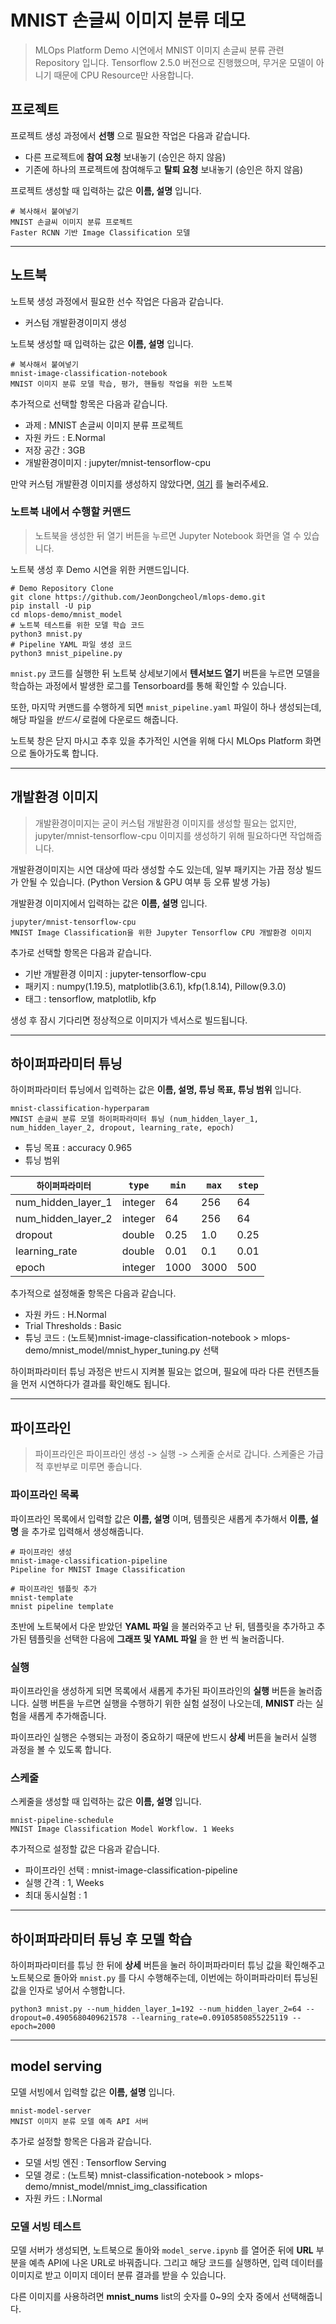 # MNIST 손글씨 이미지 분류 데모
> MLOps Platform Demo 시연에서 MNIST 이미지 손글씨 분류 관련 Repository 입니다. Tensorflow 2.5.0 버전으로 진행했으며, 무거운 모델이 아니기 때문에 CPU Resource만 사용합니다.

## 프로젝트

프로젝트 생성 과정에서 __선행__ 으로 필요한 작업은 다음과 같습니다.
- 다른 프로젝트에 __참여 요청__ 보내놓기 (승인은 하지 않음)
- 기존에 하나의 프로젝트에 참여해두고 __탈퇴 요청__ 보내놓기 (승인은 하지 않음)

프로젝트 생성할 때 입력하는 값은 __이름, 설명__ 입니다.

```
# 복사해서 붙여넣기
MNIST 손글씨 이미지 분류 프로젝트
Faster RCNN 기반 Image Classification 모델
```

-------------------

## 노트북

노트북 생성 과정에서 필요한 선수 작업은 다음과 같습니다.
- 커스텀 개발환경이미지 생성

노트북 생성할 때 입력하는 값은 __이름, 설명__ 입니다.

```
# 복사해서 붙여넣기
mnist-image-classification-notebook
MNIST 이미지 분류 모델 학습, 평가, 핸들링 작업을 위한 노트북
```

추가적으로 선택할 항목은 다음과 같습니다.
- 과제 : MNIST 손글씨 이미지 분류 프로젝트
- 자원 카드 : E.Normal
- 저장 공간 : 3GB
- 개발환경이미지 : jupyter/mnist-tensorflow-cpu

만약 커스텀 개발환경 이미지를 생성하지 않았다면, [여기](#image) 를 눌러주세요.

### 노트북 내에서 수행할 커맨드
> 노트북을 생성한 뒤 열기 버튼을 누르면 Jupyter Notebook 화면을 열 수 있습니다.

노트북 생성 후 Demo 시연을 위한 커맨드입니다.

```shell
# Demo Repository Clone
git clone https://github.com/JeonDongcheol/mlops-demo.git
pip install -U pip
cd mlops-demo/mnist_model
# 노트북 테스트를 위한 모델 학습 코드
python3 mnist.py
# Pipeline YAML 파일 생성 코드
python3 mnist_pipeline.py
```

```mnist.py``` 코드를 실행한 뒤 노트북 상세보기에서 __텐서보드 열기__ 버튼을 누르면 모델을 학습하는 과정에서 발생한 로그를 Tensorboard를 통해 확인할 수 있습니다.

또한, 마지막 커맨드를 수행하게 되면 ```mnist_pipeline.yaml``` 파일이 하나 생성되는데, 해당 파일을 _반드시_ 로컬에 다운로드 해줍니다.

노트북 창은 닫지 마시고 추후 있을 추가적인 시연을 위해 다시 MLOps Platform 화면으로 돌아가도록 합니다.

-------------------

## 개발환경 이미지 <a name="image" />
> 개발환경이미지는 굳이 커스텀 개발환경 이미지를 생성할 필요는 없지만, jupyter/mnist-tensorflow-cpu 이미지를 생성하기 위해 필요하다면 작업해줍니다.

개발환경이미지는 시연 대상에 따라 생성할 수도 있는데, 일부 패키지는 가끔 정상 빌드가 안될 수 있습니다. (Python Version & GPU 여부 등 오류 발생 가능)

개발환경 이미지에서 입력하는 값은 __이름, 설명__ 입니다.

```
jupyter/mnist-tensorflow-cpu
MNIST Image Classification을 위한 Jupyter Tensorflow CPU 개발환경 이미지
```

추가로 선택할 항목은 다음과 같습니다.

- 기반 개발환경 이미지 : jupyter-tensorflow-cpu
- 패키지 : numpy(1.19.5), matplotlib(3.6.1), kfp(1.8.14), Pillow(9.3.0)
- 태그 : tensorflow, matplotlib, kfp

생성 후 잠시 기다리면 정상적으로 이미지가 넥서스로 빌드됩니다.

-------------------

## 하이퍼파라미터 튜닝

하이퍼파라미터 튜닝에서 입력하는 값은 __이름, 설명, 튜닝 목표, 튜닝 범위__ 입니다.

```
mnist-classification-hyperparam
MNIST 손글씨 분류 모델 하이퍼파라미터 튜닝 (num_hidden_layer_1, num_hidden_layer_2, dropout, learning_rate, epoch)
```

- 튜닝 목표 : accuracy 0.965
- 튜닝 범위

| `하이퍼파라미터`    | `type`   | `min` | `max`  | `step` |
|--------------------|--------|------|------|----|
| num_hidden_layer_1 | integer | 64   | 256  |64|
| num_hidden_layer_2 | integer | 64   | 256  |64|
| dropout | double | 0.25 | 1.0  | 0.25 |
| learning_rate | double | 0.01 | 0.1  | 0.01 |
| epoch | integer | 1000  | 3000 |500|

추가적으로 설정해줄 항목은 다음과 같습니다.

- 자원 카드 : H.Normal
- Trial Thresholds : Basic
- 튜닝 코드 : (노트북)mnist-image-classification-notebook > mlops-demo/mnist_model/mnist_hyper_tuning.py 선택

하이퍼파라미터 튜닝 과정은 반드시 지켜볼 필요는 없으며, 필요에 따라 다른 컨텐츠들을 먼저 시연하다가 결과를 확인해도 됩니다.

-------------------------------

## 파이프라인
> 파이프라인은 파이프라인 생성 -> 실행 -> 스케줄 순서로 갑니다. 스케줄은 가급적 후반부로 미루면 좋습니다.

### 파이프라인 목록

파이프라인 목록에서 입력할 값은 __이름, 설명__ 이며, 템플릿은 새롭게 추가해서 __이름, 설명__ 을 추가로 입력해서 생성해줍니다.

```
# 파이프라인 생성
mnist-image-classification-pipeline
Pipeline for MNIST Image Classification

# 파이프라인 템플릿 추가
mnist-template
mnist pipeline template
```

초반에 노트북에서 다운 받았던 __YAML 파일__ 을 불러와주고 난 뒤, 템플릿을 추가하고 추가된 템플릿을 선택한 다음에 __그래프 및 YAML 파일__ 을 한 번 씩 눌러줍니다.

### 실행

파이프라인을 생성하게 되면 목록에서 새롭게 추가된 파이프라인의 __실행__ 버튼을 눌러줍니다. 실행 버튼을 누르면 실행을 수행하기 위한 실험 설정이 나오는데, __MNIST__ 라는 실험을 새롭게 추가해줍니다.

파이프라인 실행은 수행되는 과정이 중요하기 때문에 반드시 __상세__ 버튼을 눌러서 실행 과정을 볼 수 있도록 합니다.

### 스케줄

스케줄을 생성할 때 입력하는 값은 __이름, 설명__ 입니다.

```
mnist-pipeline-schedule
MNIST Image Classification Model Workflow. 1 Weeks
```

추가적으로 설정할 값은 다음과 같습니다.

- 파이프라인 선택 : mnist-image-classification-pipeline
- 실행 간격 : 1, Weeks
- 최대 동시실험 : 1

-----------

## 하이퍼파라미터 튜닝 후 모델 학습

하이퍼파라미터를 튜닝 한 뒤에 __상세__ 버튼을 눌러 하이퍼파라미터 튜닝 값을 확인해주고 노트북으로 돌아와 ```mnist.py``` 를 다시 수행해주는데, 이번에는 하이퍼파라미터 튜닝된 값을 인자로 넣어서 수행합니다.

```
python3 mnist.py --num_hidden_layer_1=192 --num_hidden_layer_2=64 --dropout=0.4905680409621578 --learning_rate=0.09105850855225119 --epoch=2000
```

----------

## model serving

모델 서빙에서 입력할 값은 __이름, 설명__ 입니다.

```
mnist-model-server
MNIST 이미지 분류 모델 예측 API 서버
```

추가로 설정할 항목은 다음과 같습니다.

- 모델 서빙 엔진 : Tensorflow Serving
- 모델 경로 : (노트북) mnist-classification-notebook > mlops-demo/mnist_model/mnist_img_classification
- 자원 카드 : I.Normal

### 모델 서빙 테스트

모델 서버가 생성되면, 노트북으로 돌아와 ```model_serve.ipynb``` 를 열어준 뒤에 __URL__ 부분을 예측 API에 나온 URL로 바꿔줍니다. 그리고 해당 코드를 실행하면, 입력 데이터를 이미지로 받고 이미지 데이터 분류 결과를 받을 수 있습니다.
   
다른 이미지를 사용하려면 __mnist_nums__ list의 숫자를 0~9의 숫자 중에서 선택해줍니다.
